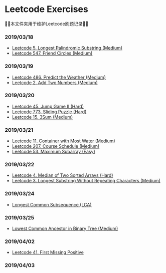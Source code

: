 # Leetcode Exercises
:tada::tada:本文件夹用于维护Leetcode刷题记录:tada::tada:
### 2019/03/18
* [Leetcode 5. Longest Palindromic Substring (Medium)](./DP/005.Longest_Palindromic_Substring/readme.md)
* [Leetcode 547. Friend Circles (Medium)](./DFS/547.Friend_Circles/readme.md)

### 2019/03/19
* [Leetcode 486. Predict the Weather (Medium)](./DP/486.Predict_the_Weather/readme.md)
* [Leetcode 2. Add Two Numbers (Medium)](./Linked-List/002.Add_Two_Numbers/readme.md)

### 2019/03/20

* [Leetcode 45. Jump Game II (Hard)](./Greedy/045.Jump_Game_II/readme.md)
* [Leetcode 773. Sliding Puzzle (Hard)](./BFS/773.Sliding_Puzzle/readme.md)
* [Leetcode 15. 3Sum (Medium)](./Two-pointers/015.3Sum/readme.md)

### 2019/03/21

* [Leetcode 11. Container with Most Water (Medium)](./Two-pointers/011.Container_with_Most_Water/readme.md)
* [Leetcode 207. Course Schedule (Medium)](./BFS/207.Course_Schedule/readme.md)
* [Leetcode 53. Maximum Subarray (Easy)](./DP/053.Maximum_Subarray/readme.md)

### 2019/03/22

* [Leetcode 4. Median of Two Sorted Arrays (Hard)](./Binary-Search/004.Median_of_Two_Sorted_Arrays/readme.md)
* [Leetcode 3. Longest Substring Without Repeating Characters (Medium)](./Two-pointers/003.Longest_Substring_Without_Repeating_Characters/readme.md)

### 2019/03/24

* [Longest Common Subsequence (LCA)](./DP/Longest_Common_Subsequence(LCS)/readme.md)

### 2019/03/25

* [Lowest Common Ancestor in Binary Tree (Medium)](./Tree/236.Lowest_Common_Ancestor/readme.md)

### 2019/04/02
* [Leetcode 41. First Missing Positive](./Array/041.First_Missing_Positive/readme.md)

### 2019/04/03

